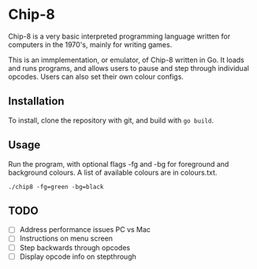 # **Chip-8** #
Chip-8 is a very basic interpreted programming language written for computers in the 1970's, mainly for writing games.

This is an immplementation, or emulator, of Chip-8 written in Go.  It loads and runs programs, and allows users to pause and step through individual opcodes.  Users can also set their own colour configs.

## Installation ##
To install, clone the repository with git, and build with `go build`.

## Usage ##
Run the program, with optional flags -fg and -bg for foreground and background colours.  A list of available colours are in colours.txt.

`./chip8 -fg=green -bg=black`

## TODO ##

- [ ] Address performance issues PC vs Mac
- [ ] Instructions on menu screen
- [ ] Step backwards through opcodes
- [ ] Display opcode info on stepthrough

